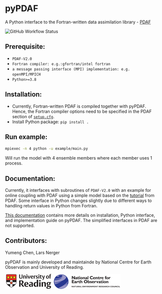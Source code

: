 # pyPDAF
A Python interface to the Fortran-written data assimilation library - [PDAF](http://pdaf.awi.de/trac/wiki)

![GitHub Workflow Status](https://img.shields.io/github/workflow/status/yumengch/pyPDAF/test_build)


## Prerequisite:
- `PDAF-V2.0`
- `Fortran compiler: e.g.:gfortran/intel fortran`
- `a message passing interface (MPI) implementation: e.g. openMPI/MPICH`
- `Python>=3.8`


## Installation:
- Currently, Fortran-written PDAF is compiled together with pyPDAF. Hence, the Fortran compiler options need to be specified in the PDAF section of [`setup.cfg`](setup.cfg).
- Install Python package: ```pip install .```

## Run example:
```bash
mpiexec -n 4 python -u example/main.py
```
Will run the model with 4 ensemble members where each member uses 1 process. 

## Documentation:
Currently, it interfaces with subroutines of ```PDAF-V2.0``` with an example for online coupling with PDAF using a simple model based on the [tutorial](http://pdaf.awi.de/trac/wiki/FirstSteps) from PDAF. Some interface in Python changes slightly due to different ways to handling return values in Python from Fortran. 

[This documentation](https://yumengch.github.io/pyPDAF/index.html) contains more details on installation, Python interface, and implementation guide on pyPDAF. The simplified interfaces in PDAF are not supported. 

## Contributors:
Yumeng Chen, Lars Nerger

pyPDAF is mainly developed and maintainde by National Centre for Earth Observation and University of Reading.

<img src="https://github.com/nansencenter/DAPPER/blob/master/docs/imgs/UoR-logo.png?raw=true" height="50" /> <img src="https://github.com/nansencenter/DAPPER/blob/master/docs/imgs/nceologo1000.png?raw=true" height="50">
